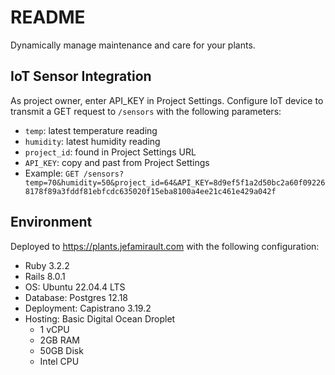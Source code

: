 # README

Dynamically manage maintenance and care for your plants.

## IoT Sensor Integration
As project owner, enter API_KEY in Project Settings. Configure IoT device to transmit a GET request to `/sensors` with the following parameters:
* `temp`: latest temperature reading
* `humidity`: latest humidity reading
* `project_id`: found in Project Settings URL
* `API_KEY`: copy and past from Project Settings
* Example: `GET /sensors?temp=70&humidity=50&project_id=64&API_KEY=8d9ef5f1a2d50bc2a60f092268178f89a3fddf81ebfcdc635020f15eba8100a4ee21c461e429a042f`
 
## Environment
Deployed to https://plants.jefamirault.com with the following configuration:

* Ruby 3.2.2
* Rails 8.0.1
* OS: Ubuntu 22.04.4 LTS
* Database: Postgres 12.18
* Deployment: Capistrano 3.19.2
* Hosting: Basic Digital Ocean Droplet
  * 1 vCPU 
  * 2GB RAM
  * 50GB Disk
  * Intel CPU
